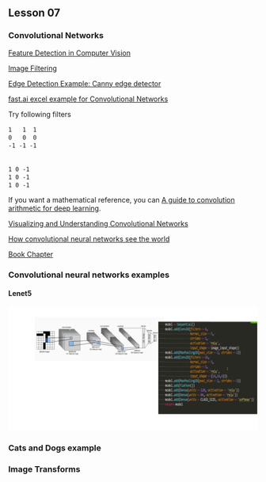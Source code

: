 ## Lesson 07

### Convolutional Networks

[Feature Detection in Computer Vision](https://en.wikipedia.org/wiki/Feature_detection_(computer_vision))

[Image Filtering](http://ai.stanford.edu/~syyeung/cvweb/tutorial1.html)

[Edge Detection Example: Canny edge detector ](https://en.wikipedia.org/wiki/Canny_edge_detector)

[fast.ai excel example for Convolutional Networks](https://github.com/fastai/courses/blob/master/deeplearning1/excel/conv-example.xlsx)

Try following filters
	
	1   1  1
	0   0  0
	-1 -1 -1


	1 0 -1
	1 0 -1
	1 0 -1


If you want a mathematical reference, you can [A guide to convolution arithmetic for deep learning](https://arxiv.org/abs/1603.07285).


[Visualizing and Understanding Convolutional Networks](https://arxiv.org/abs/1311.2901)


[How convolutional neural networks see the world](https://blog.keras.io/how-convolutional-neural-networks-see-the-world.html)


[Book Chapter](https://d2l.ai/chapter_convolutional-neural-networks/index.html)


### Convolutional neural networks examples

#### Lenet5

![Lenet5](./images/lenet5.png)


### Cats and Dogs example

### Image Transforms

